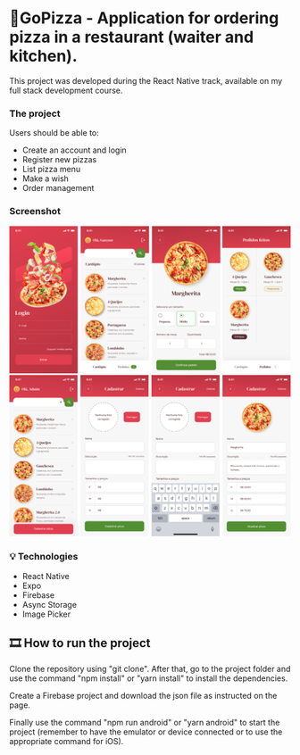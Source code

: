 # 🍕GoPizza - Application for ordering pizza in a restaurant (waiter and kitchen).

This project was developed during the React Native track, available on my full stack development course.

### The project

Users should be able to:

- Create an account and login
- Register new pizzas
- List pizza menu
- Make a wish
- Order management

### Screenshot

![](./screenshotA.png)
![](./screenshotB.png)

### 💡 Technologies

- React Native
- Expo
- Firebase
- Async Storage
- Image Picker

## 🎞️ How to run the project

Clone the repository using "git clone". After that, go to the project folder and use the command "npm install" or "yarn install" to install the dependencies.

Create a Firebase project and download the json file as instructed on the page.

Finally use the command "npm run android" or "yarn android" to start the project (remember to have the emulator or device connected or to use the appropriate command for iOS).
